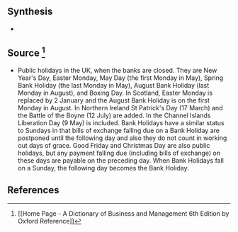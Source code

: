 ## Synthesis
- 
## Source [^1]
- Public holidays in the UK, when the banks are closed. They are New Year's Day, Easter Monday, May Day (the first Monday in May), Spring Bank Holiday (the last Monday in May), August Bank Holiday (last Monday in August), and Boxing Day. In Scotland, Easter Monday is replaced by 2 January and the August Bank Holiday is on the first Monday in August. In Northern Ireland St Patrick's Day (17 March) and the Battle of the Boyne (12 July) are added. In the Channel Islands Liberation Day (9 May) is included. Bank Holidays have a similar status to Sundays in that bills of exchange falling due on a Bank Holiday are postponed until the following day and also they do not count in working out days of grace. Good Friday and Christmas Day are also public holidays, but any payment falling due (including bills of exchange) on these days are payable on the preceding day. When Bank Holidays fall on a Sunday, the following day becomes the Bank Holiday.
## References

[^1]: [[Home Page - A Dictionary of Business and Management 6th Edition by Oxford Reference]]